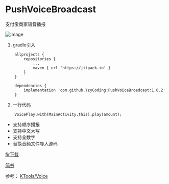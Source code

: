 # PushVoiceBroadcast
支付宝商家语音播报

![image](https://github.com/YzyCoding/PushVoiceBroadcast/blob/master/image/jianshu_0038.png)

1. gradle引入
```
    allprojects {
        repositories {
            ...
            maven { url 'https://jitpack.io' }
        }
    }

    dependencies {
        implementation 'com.github.YzyCoding:PushVoiceBroadcast:1.0.2'
    }
```

2. 一行代码
```
    VoicePlay.with(MainActivity.this).play(amount);
```

* 支持顺序播报
* 支持中文大写
* 支持全数字
* 替换音频文件导入源码


[fir下载](https://fir.im/gl7q)

[简书](https://www.jianshu.com/p/62e6382c610b)


参考：
[KTools/Voice](https://github.com/jiangkang/KTools/blob/master/app/src/main/java/com/jiangkang/ktools/audio/VoiceSpeaker.java)

